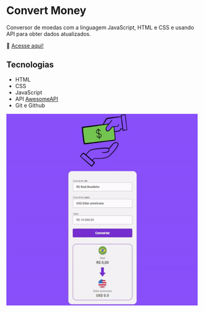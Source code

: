 # Convert Money
Conversor de moedas com a linguagem JavaScript, HTML e CSS e usando API para obter dados atualizados.

🔗 [Acesse aqui!](https://vanvilas.github.io/convert_money/)

## Tecnologias

- HTML
- CSS
- JavaScript
- API [AwesomeAPI](https://docs.awesomeapi.com.br/api-de-moedas)
- Git e Github

<div align="center">
<img src="./assets/convert.gif">
</div>
